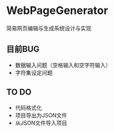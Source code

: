 # WebPageGenerator
简易网页编辑与生成系统设计与实现

## 目前BUG

- 数据输入问题（空格输入和空字符输入）
- 字符集设定问题

## TO DO

- 代码格式化
- 项目导出为JSON文件
- 从JSON文件导入项目

